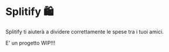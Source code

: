 # Splitify 🛍️

Splitify ti aiuterà a dividere correttamente le spese tra i tuoi amici.

E' un progetto WIP!!!